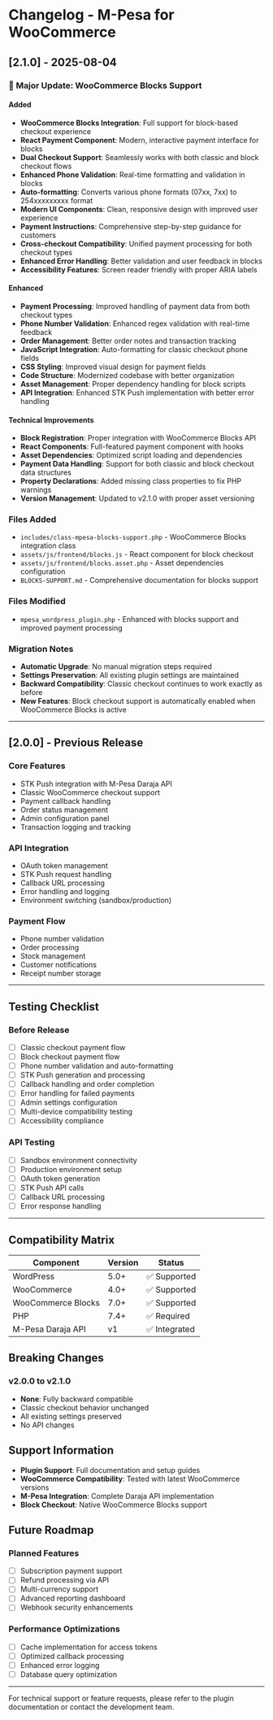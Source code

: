 # Changelog - M-Pesa for WooCommerce

## [2.1.0] - 2025-08-04

### 🎉 Major Update: WooCommerce Blocks Support

#### Added
- **WooCommerce Blocks Integration**: Full support for block-based checkout experience
- **React Payment Component**: Modern, interactive payment interface for blocks
- **Dual Checkout Support**: Seamlessly works with both classic and block checkout flows
- **Enhanced Phone Validation**: Real-time formatting and validation in blocks
- **Auto-formatting**: Converts various phone formats (07xx, 7xx) to 254xxxxxxxxx format
- **Modern UI Components**: Clean, responsive design with improved user experience
- **Payment Instructions**: Comprehensive step-by-step guidance for customers
- **Cross-checkout Compatibility**: Unified payment processing for both checkout types
- **Enhanced Error Handling**: Better validation and user feedback in blocks
- **Accessibility Features**: Screen reader friendly with proper ARIA labels

#### Enhanced
- **Payment Processing**: Improved handling of payment data from both checkout types
- **Phone Number Validation**: Enhanced regex validation with real-time feedback
- **Order Management**: Better order notes and transaction tracking
- **JavaScript Integration**: Auto-formatting for classic checkout phone fields
- **CSS Styling**: Improved visual design for payment fields
- **Code Structure**: Modernized codebase with better organization
- **Asset Management**: Proper dependency handling for block scripts
- **API Integration**: Enhanced STK Push implementation with better error handling

#### Technical Improvements
- **Block Registration**: Proper integration with WooCommerce Blocks API
- **React Components**: Full-featured payment component with hooks
- **Asset Dependencies**: Optimized script loading and dependencies
- **Payment Data Handling**: Support for both classic and block checkout data structures
- **Property Declarations**: Added missing class properties to fix PHP warnings
- **Version Management**: Updated to v2.1.0 with proper asset versioning

### Files Added
- `includes/class-mpesa-blocks-support.php` - WooCommerce Blocks integration class
- `assets/js/frontend/blocks.js` - React component for block checkout
- `assets/js/frontend/blocks.asset.php` - Asset dependencies configuration
- `BLOCKS-SUPPORT.md` - Comprehensive documentation for blocks support

### Files Modified
- `mpesa_wordpress_plugin.php` - Enhanced with blocks support and improved payment processing

### Migration Notes
- **Automatic Upgrade**: No manual migration steps required
- **Settings Preservation**: All existing plugin settings are maintained
- **Backward Compatibility**: Classic checkout continues to work exactly as before
- **New Features**: Block checkout support is automatically enabled when WooCommerce Blocks is active

---

## [2.0.0] - Previous Release

### Core Features
- STK Push integration with M-Pesa Daraja API
- Classic WooCommerce checkout support
- Payment callback handling
- Order status management
- Admin configuration panel
- Transaction logging and tracking

### API Integration
- OAuth token management
- STK Push request handling
- Callback URL processing
- Error handling and logging
- Environment switching (sandbox/production)

### Payment Flow
- Phone number validation
- Order processing
- Stock management
- Customer notifications
- Receipt number storage

---

## Testing Checklist

### Before Release
- [ ] Classic checkout payment flow
- [ ] Block checkout payment flow
- [ ] Phone number validation and auto-formatting
- [ ] STK Push generation and processing
- [ ] Callback handling and order completion
- [ ] Error handling for failed payments
- [ ] Admin settings configuration
- [ ] Multi-device compatibility testing
- [ ] Accessibility compliance

### API Testing
- [ ] Sandbox environment connectivity
- [ ] Production environment setup
- [ ] OAuth token generation
- [ ] STK Push API calls
- [ ] Callback URL processing
- [ ] Error response handling

---

## Compatibility Matrix

| Component | Version | Status |
|-----------|---------|--------|
| WordPress | 5.0+ | ✅ Supported |
| WooCommerce | 4.0+ | ✅ Supported |
| WooCommerce Blocks | 7.0+ | ✅ Supported |
| PHP | 7.4+ | ✅ Required |
| M-Pesa Daraja API | v1 | ✅ Integrated |

## Breaking Changes

### v2.0.0 to v2.1.0
- **None**: Fully backward compatible
- Classic checkout behavior unchanged
- All existing settings preserved
- No API changes

## Support Information

- **Plugin Support**: Full documentation and setup guides
- **WooCommerce Compatibility**: Tested with latest WooCommerce versions
- **M-Pesa Integration**: Complete Daraja API implementation
- **Block Checkout**: Native WooCommerce Blocks support

## Future Roadmap

### Planned Features
- [ ] Subscription payment support
- [ ] Refund processing via API
- [ ] Multi-currency support
- [ ] Advanced reporting dashboard
- [ ] Webhook security enhancements

### Performance Optimizations
- [ ] Cache implementation for access tokens
- [ ] Optimized callback processing
- [ ] Enhanced error logging
- [ ] Database query optimization

---

For technical support or feature requests, please refer to the plugin documentation or contact the development team.
